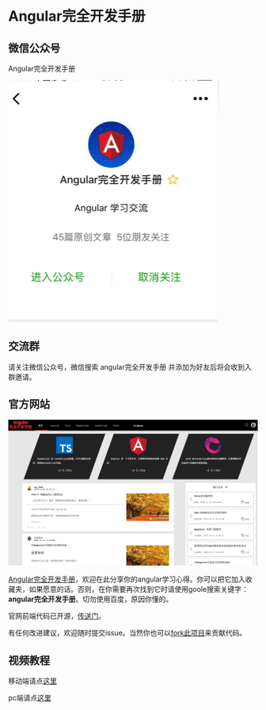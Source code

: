 # Angular完全开发手册

## 微信公众号

Angular完全开发手册

<img src="https://github.com/sxlwar/Angular-hand-book/blob/master/img/%E5%B1%8F%E5%B9%95%E5%BF%AB%E7%85%A7%202018-12-08%2002.00.54.png?raw=true">

## 交流群

请关注微信公众号，微信搜索 angular完全开发手册 并添加为好友后将会收到入群邀请。

## 官方网站

<img src="https://github.com/sxlwar/Angular-hand-book/blob/master/img/%E5%B1%8F%E5%B9%95%E5%BF%AB%E7%85%A7%202018-12-08%2001.56.20.png?raw=true">

[Angular完全开发手册](http://www.hijavascript.com)，欢迎在此分享你的angular学习心得。你可以把它加入收藏夹，如果愿意的话。否则，在你需要再次找到它时请使用goole搜索关键字：<strong>angular完全开发手册</strong>。切勿使用百度，原因你懂的。

官网前端代码已开源，[传送门](https://github.com/sxlwar/ratel)。

有任何改进建议，欢迎随时提交issue。当然你也可以[fork此项目](https://github.com/sxlwar/ratel)来贡献代码。

## 视频教程

移动端请点[这里](http://m.study.163.com/provider/400000000664045/index.htm?share=2&shareId=400000000664045)

pc端请点[这里](https://study.163.com/provider/400000000664045/index.htm?share=2&shareId=400000000664045)
